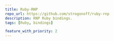 ```yaml
---
title: Ruby-RNP
repo_url: https://github.com/strogonoff/ruby-rnp
description: RNP Ruby bindings.
tags: [Ruby, bindings]

feature_with_priority: 2
---
```

